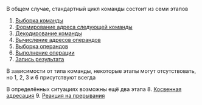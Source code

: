 В общем случае, стандартный цикл команды состоит из семи этапов
1. [Выборка команды](Выборка%20команды.md)
2. [Формирование адреса следующей команды](Формирование%20адреса%20следующей%20команды.md)
3. [Декодирование команды](Декодирование%20команды.md)
4. [Вычисление адресов операндов](Вычисление%20адресов%20операндов.md)
5. [Выборка операндов](Выборка%20операндов.md)
6. [Выполнение операции](Выполнение%20операции.md)
7. [Запись результата](Запись%20результата.md)

В зависимости от типа команды, некоторые этапы могут отсутствовать, но 1, 2, 3 и 6 присутствуют всегда

В определённых ситуациях возможны ещё два этапа
8. [Косвенная адресация](Косвенная%20адресация.md)
9. [Реакция на прерывания](Реакция%20на%20прерывания.md)

